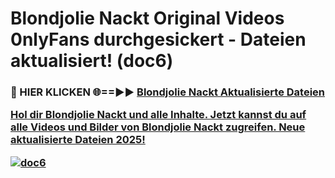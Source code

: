 # Blondjolie Nackt Original Videos 0nlyFans durchgesickert - Dateien aktualisiert! (doc6)

<h3>🔴 HIER KLICKEN 🌐==►► <a href="https://tinyurl.com/h6vf6nb8" rel="nofollow">Blondjolie Nackt Aktualisierte Dateien

Hol dir Blondjolie Nackt und alle Inhalte. Jetzt kannst du auf alle Videos und Bilder von Blondjolie Nackt zugreifen. Neue aktualisierte Dateien 2025!

[![doc6](https://i.imgur.com/sD4kR3V.gif)](https://tinyurl.com/h6vf6nb8)
